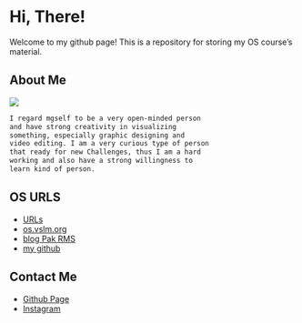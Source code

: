 # Hi, There!
Welcome to my github page!
This is a repository for storing my OS course’s material.

## About Me
![](https://ibb.co/5TJ1Y27)
```markdown
I regard mgself to be a very open-minded person
and have strong creativity in visualizing
something, especially graphic designing and
video editing. I am a very curious type of person
that ready for new Challenges, thus I am a hard
working and also have a strong willingness to
learn kind of person.
```

## OS URLS
* [URLs](URLs/)
* [os.vslm.org](https://os.vlsm.org/)
* [blog Pak RMS](https://rahmatm.samik-ibrahim.vlsm.org/)
* [my github](https://github.com/hasanahnur303/)


## Contact Me
* [Github Page](https://hasanahnur303.github.io/os201/)
* [Instagram](https://instagram.com/_hasanahhur)
